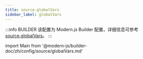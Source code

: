 ```yaml
---
title: source.globalVars
sidebar_label: globalVars
---
```


:::info BUILDER
该配置为 Modern.js Builder 配置，详细信息可参考 [source.globalVars](https://modernjs.dev/builder/zh/api/config-source.html#source-globalvars)。
:::

import Main from '@modern-js/builder-doc/zh/config/source/globalVars.md'

<Main />
